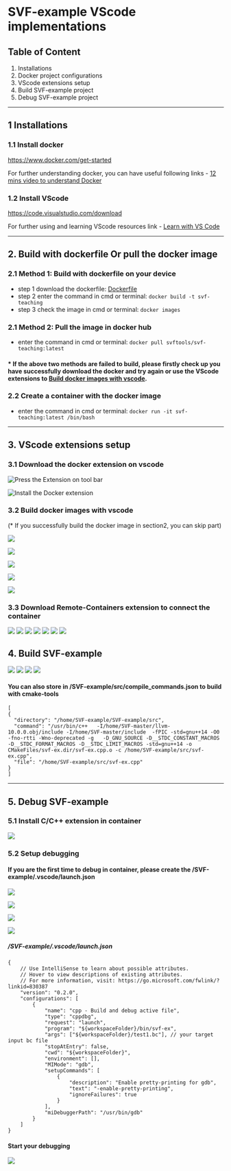 # SVF-example VScode implementations

## Table of Content
1. Installations
1. Docker project configurations
1. VScode extensions setup
1. Build SVF-example project
1. Debug SVF-example project
---


## 1 Installations

### 1.1 Install docker
https://www.docker.com/get-started

For further understanding docker, you can have useful following links - [12 mins video to understand Docker](https://www.youtube.com/watch?v=YFl2mCHdv24)

### 1.2 Install VScode
https://code.visualstudio.com/download

For further using and learning VScode resources link - [Learn with VS Code](https://code.visualstudio.com/learn)

----
## 2. Build with dockerfile Or pull the docker image

### 2.1 Method 1: Build with dockerfile on your device

- step 1 download the dockerfile: [Dockerfile](https://raw.githubusercontent.com/SVF-tools/SVF-Teaching/main/Dockerfile)
- step 2 enter the command in cmd or terminal: `docker build -t svf-teaching`
- step 3 check the image in cmd or terminal: `docker images`
### 2.1 Method 2: Pull the image in docker hub
- enter the command in cmd or terminal: `docker pull svftools/svf-teaching:latest`


#### * If the above two methods are failed to build, please firstly check up you have successfully download the docker and try again or use the VScode extensions to [Build docker images with vscode]().

### 2.2 Create a container with the docker image
- enter the command in cmd or terminal: `docker run -it svf-teaching:latest /bin/bash`
----
## 3. VScode extensions setup
### 3.1 Download the docker extension on vscode

![Press the Extension on tool bar](https://raw.githubusercontent.com/charles32110/svfpic/main/extension1.jpeg)

![Install the Docker extension](https://raw.githubusercontent.com/charles32110/svfpic/main/extension2.jpeg)

### 3.2 Build docker images with vscode
(* If you successfully build the docker image in section2, you can skip part)

![ ](https://raw.githubusercontent.com/charles32110/svfpic/main/dockerbuild.png)


![ ](https://raw.githubusercontent.com/charles32110/svfpic/main/dockerbuild2.jpg)

![ ](https://raw.githubusercontent.com/charles32110/svfpic/main/dockerbuild3.jpg)

![ ](https://raw.githubusercontent.com/charles32110/svfpic/main/dockerbuild4.png)

![](https://raw.githubusercontent.com/charles32110/svfpic/main/dockerbuild5.jpg)

### 3.3 Download Remote-Containers extension to connect the container

![](https://raw.githubusercontent.com/charles32110/svfpic/main/connect1.jpg)
![](https://raw.githubusercontent.com/charles32110/svfpic/main/connect2.png)
![](https://raw.githubusercontent.com/charles32110/svfpic/main/connect3.png)
![](https://raw.githubusercontent.com/charles32110/svfpic/main/connect4.jpg)
![](https://raw.githubusercontent.com/charles32110/svfpic/main/connect5.jpg)
![](https://raw.githubusercontent.com/charles32110/svfpic/main/connect6.png)
![](https://raw.githubusercontent.com/charles32110/svfpic/main/connect7.jpg)


## 4. Build SVF-example
![](https://raw.githubusercontent.com/charles32110/svfpic/main/dockerdb1.jpg)
![](https://raw.githubusercontent.com/charles32110/svfpic/main/dockerdb2.jpg)
![](https://raw.githubusercontent.com/charles32110/svfpic/main/dockerdb3.jpg)
![](https://raw.githubusercontent.com/charles32110/svfpic/main/dockerdb4.jpg)

#### You can also store in /SVF-example/src/compile_commands.json to build with cmake-tools
```
[
{
  "directory": "/home/SVF-example/SVF-example/src",
  "command": "/usr/bin/c++   -I/home/SVF-master/llvm-10.0.0.obj/include -I/home/SVF-master/include  -fPIC -std=gnu++14 -O0 -fno-rtti -Wno-deprecated -g   -D_GNU_SOURCE -D__STDC_CONSTANT_MACROS -D__STDC_FORMAT_MACROS -D__STDC_LIMIT_MACROS -std=gnu++14 -o CMakeFiles/svf-ex.dir/svf-ex.cpp.o -c /home/SVF-example/src/svf-ex.cpp",
  "file": "/home/SVF-example/src/svf-ex.cpp"
}
]
```
---

## 5. Debug SVF-example 

### 5.1 Install C/C++ extension in container

![](https://raw.githubusercontent.com/charles32110/svfpic/main/dockerdb5.png)

### 5.2 Setup debugging 

#### If you are the first time to debug in container, please create the /SVF-example/.vscode/launch.json

![](https://raw.githubusercontent.com/charles32110/svfpic/main/dockerdb6.jpeg)

![](https://raw.githubusercontent.com/charles32110/svfpic/main/dockerdb7.png)

![](https://raw.githubusercontent.com/charles32110/svfpic/main/dockerdb8.png)

![](https://raw.githubusercontent.com/charles32110/svfpic/main/dockerdb9.jpeg)

##### /SVF-example/.vscode/launch.json
```
{
    // Use IntelliSense to learn about possible attributes.
    // Hover to view descriptions of existing attributes.
    // For more information, visit: https://go.microsoft.com/fwlink/?linkid=830387
    "version": "0.2.0",
    "configurations": [
        {
            "name": "cpp - Build and debug active file",
            "type": "cppdbg",
            "request": "launch",
            "program": "${workspaceFolder}/bin/svf-ex",
            "args": ["${workspaceFolder}/test1.bc"], // your target input bc file
            "stopAtEntry": false,
            "cwd": "${workspaceFolder}",
            "environment": [],
            "MIMode": "gdb",
            "setupCommands": [
                {
                    "description": "Enable pretty-printing for gdb",
                    "text": "-enable-pretty-printing",
                    "ignoreFailures": true
                }
            ],
            "miDebuggerPath": "/usr/bin/gdb"
        }
    ]
}

```

#### Start your debugging
![](https://raw.githubusercontent.com/charles32110/svfpic/main/dockerdb10.jpeg)

